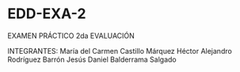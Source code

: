 # EDD-EXA-2
EXAMEN PRÁCTICO 2da EVALUACIÓN

INTEGRANTES:
María del Carmen Castillo Márquez
Héctor Alejandro Rodríguez Barrón
Jesús Daniel Balderrama Salgado

